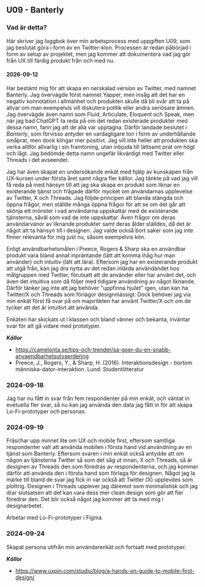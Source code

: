 ## U09 - Banterly

### Vad är detta?

Här skriver jag loggbok över min arbetsprocess med uppgiften U09, som jag beslutat göra i form av en Twitter-klon. Processen är redan påbörjad i form av setup av projektet, men jag kommer att dokumentera vad jag gör från UX till färdig produkt från och med nu.

#### 2026-09-12

Har bestämt mig för att skapa en nerskalad version av Twitter, med namnet Banterly. Jag övervägde först namnet Yapper, men insåg att det har en negativ konnotation i allmänhet och produkten skulle då bli svår att ta på allvar om man exempelvis vill diskutera politik eller andra seriösare ämnen. Jag övervägde även namn som Fluid, Articulate, Eloquent och Speak, men när jag bad ChatGPT ta reda på om det redan existerade produkter med dessa namn, fann jag att de alla var upptagna. Därför landade beslutet i _Banterly_, som förvisso antyder en vardagligare ton i form av underhållande småprat, men dock klingar mer positivt. Jag vill inte heller att produkten ska verka alltför allvarlig i sin framtoning, utan inbjuda till lättsamt prat om högt och lågt. Jag bedömde detta namn ungefär likvärdigt med Twitter eller Threads i det avseendet.

Jag har även skapat en undersökande enkät med hjälp av kunskapen från UX-kursen under första året samt några fler källor. Jag tänkte på vad jag vill få reda på med hänsyn till att jag ska skapa en produkt som liknar en existerande tjänst och frågade därför mycket om användarnas upplevelse av Twitter, X och Threads. Jag följde principen att blanda stängda och öppna frågor, men ställde många öppna frågor för att se om det går att skönja ett mönster i vad användarna uppskattar med de existerande tjänsterna, såväl som vad de inte uppskattar. Även frågor om deras användarvanor av liknande produkter samt deras ålder ställdes, då det är något att ta hänsyn till i designen. Jag valde också bort saker som jag inte finner relevanta för mig just nu, såsom exempelvis kön.

Enligt användbarhetsmålen i Preece, Rogers & Sharp ska en användbar produkt vara bland annat inpräntande (lätt att komma ihåg hur man använder) och intuitiv (lätt att lära). Eftersom jag har en existerande produkt att utgå från, kan jag dra nytta av det redan inlärda användandet hos målgruppen med Twitter, förutsatt att de använder eller har använt det, och även det intuitiva som då följer med tidigare användning av något liknande. Därför tänker jag inte att jag behöver "uppfinna hjulet" igen, utan kan ha Twitter/X och Threads som förlagor designmässigt. Dock behöver jag via min enkät först få svar på om majoriteten har använt Twitter/X och om de tycker att det är intuitivt att använda.

Enkäten har skickats ut i klassen och bland vänner och bekanta, inväntar svar för att gå vidare med prototyper.

**_Källor_**

- https://camelonta.se/tips-och-trender/sa-goer-du-en-snabb-anvaendbarhetsutvaerdering
- Preece, J., Rogers, Y., & Sharp, H. (2016). Interaktionsdesign - bortom människa-dator-interaktion. Lund: Studentlitteratur

### 2024-09-18

Jag har nu fått in svar från fem respondenter på min enkät, och väntat in evetuella fler svar, så nu kan jag använda den data jag fått in för att skapa Lo-Fi-prototyper och personas.

### 2024-09-19

Fräschar upp minnet lite om UX och mobile first, eftersom samtliga respondenter valt att använda mobilen i första hand vid användning av en tjänst som Banterly. Eftersom svaren i min enkät också antydde att om någon av tjänsterna Twitter så som det såg ut innan, X och Threads, så är designen av Threads den som föredras av respondenterna, och jag kommer därför att använda den i första hand som förlaga för designen. Något jag la märke till bland de svar jag fick in var också att Twitter (X) upplevdes som plottrig. Designen i Threads upplever jag däremot som minimalistisk och jag drar slutsatsen att det kan vara dess mer clean design som gör att fler föredrar den. Det blir också något jag kommer att ta med mig i designarbetet.

Arbetar med Lo-Fi-prototyper i Figma.

### 2024-09-24

Skapat persona utifrån min användarenkät och fortsatt med prototyper.

**_Källor_**

- https://www.uxpin.com/studio/blog/a-hands-on-guide-to-mobile-first-design/
